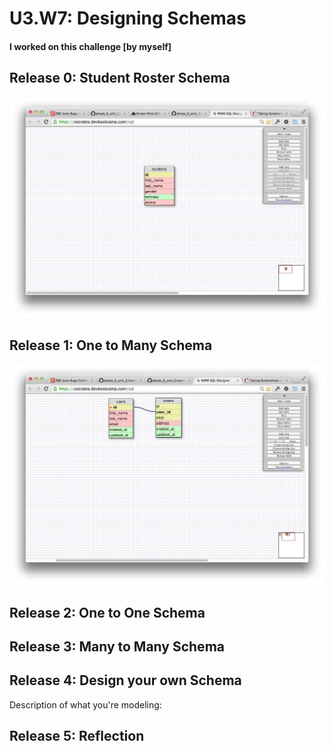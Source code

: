 # U3.W7: Designing Schemas


#### I worked on this challenge [by myself]


## Release 0: Student Roster Schema
![Student Roster](../imgs/1_student_roster.jpg)


## Release 1: One to Many Schema
![one to many](../imgs/2_one_to_many.jpg)


## Release 2: One to One Schema
<!-- display your image inline here -->


## Release 3: Many to Many Schema
<!-- display your image inline here -->


## Release 4: Design your own Schema
Description of what you're modeling:

<!-- display your one-to-one image inline here -->
<!-- display your many-to-many image inline here -->

## Release 5: Reflection
